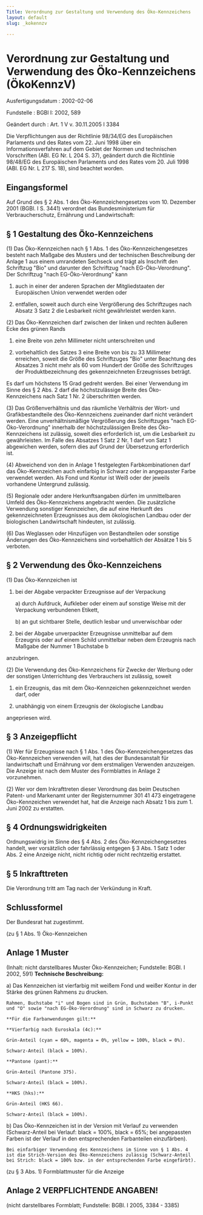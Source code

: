 ```yaml
---
Title: Verordnung zur Gestaltung und Verwendung des Öko-Kennzeichens
layout: default
slug: _kokennzv

---
```


# Verordnung zur Gestaltung und Verwendung des Öko-Kennzeichens (ÖkoKennzV)

Ausfertigungsdatum
:   2002-02-06

Fundstelle
:   BGBl I: 2002, 589

Geändert durch
:   Art. 1 V v. 30.11.2005 I 3384

Die Verpflichtungen aus der Richtlinie 98/34/EG des Europäischen
Parlaments und des Rates vom 22. Juni 1998 über ein
Informationsverfahren auf dem Gebiet der Normen und technischen
Vorschriften (ABl. EG Nr. L 204 S. 37), geändert durch die Richtlinie
98/48/EG des Europäischen Parlaments und des Rates vom 20. Juli 1998
(ABl. EG Nr. L 217 S. 18), sind beachtet worden.


## Eingangsformel

Auf Grund des § 2 Abs. 1 des Öko-Kennzeichengesetzes vom 10. Dezember
2001 (BGBl. I S. 3441) verordnet das Bundesministerium für
Verbraucherschutz, Ernährung und Landwirtschaft:


## § 1 Gestaltung des Öko-Kennzeichens

(1) Das Öko-Kennzeichen nach § 1 Abs. 1 des Öko-Kennzeichengesetzes
besteht nach Maßgabe des Musters und der technischen Beschreibung der
Anlage 1 aus einem umrandeten Sechseck und trägt als Inschrift den
Schriftzug "Bio" und darunter den Schriftzug "nach EG-Öko-Verordnung".
Der Schriftzug "nach EG-Öko-Verordnung" kann

1.  auch in einer der anderen Sprachen der Mitgliedstaaten der
    Europäischen Union verwendet werden oder


2.  entfallen, soweit auch durch eine Vergrößerung des Schriftzuges nach
    Absatz 3 Satz 2 die Lesbarkeit nicht gewährleistet werden kann.




(2) Das Öko-Kennzeichen darf zwischen der linken und rechten äußeren
Ecke des grünen Rands

1.  eine Breite von zehn Millimeter nicht unterschreiten und


2.  vorbehaltlich des Satzes 3 eine Breite von bis zu 33 Millimeter
    erreichen, soweit die Größe des Schriftzuges "Bio" unter Beachtung des
    Absatzes 3 nicht mehr als 60 vom Hundert der Größe des Schriftzuges
    der Produktbezeichnung des gekennzeichneten Erzeugnisses beträgt.



Es darf um höchstens 15 Grad gedreht werden. Bei einer Verwendung im
Sinne des § 2 Abs. 2 darf die höchstzulässige Breite des Öko-
Kennzeichens nach Satz 1 Nr. 2 überschritten werden.

(3) Das Größenverhältnis und das räumliche Verhältnis der Wort- und
Grafikbestandteile des Öko-Kennzeichens zueinander darf nicht
verändert werden. Eine unverhältnismäßige Vergrößerung des
Schriftzuges "nach EG-Öko-Verordnung" innerhalb der höchstzulässigen
Breite des Öko-Kennzeichens ist zulässig, soweit dies erforderlich
ist, um die Lesbarkeit zu gewährleisten. Im Falle des Absatzes 1 Satz
2 Nr. 1 darf von Satz 1 abgewichen werden, sofern dies auf Grund der
Übersetzung erforderlich ist.

(4) Abweichend von den in Anlage 1 festgelegten Farbkombinationen darf
das Öko-Kennzeichen auch einfarbig in Schwarz oder in angepasster
Farbe verwendet werden. Als Fond und Kontur ist Weiß oder der jeweils
vorhandene Untergrund zulässig.

(5) Regionale oder andere Herkunftsangaben dürfen im unmittelbaren
Umfeld des Öko-Kennzeichens angebracht werden. Die zusätzliche
Verwendung sonstiger Kennzeichen, die auf eine Herkunft des
gekennzeichneten Erzeugnisses aus dem ökologischen Landbau oder der
biologischen Landwirtschaft hindeuten, ist zulässig.

(6) Das Weglassen oder Hinzufügen von Bestandteilen oder sonstige
Änderungen des Öko-Kennzeichens sind vorbehaltlich der Absätze 1 bis 5
verboten.


## § 2 Verwendung des Öko-Kennzeichens

(1) Das Öko-Kennzeichen ist

1.  bei der Abgabe verpackter Erzeugnisse auf der Verpackung

    a)  durch Aufdruck, Aufkleber oder einem auf sonstige Weise mit der
        Verpackung verbundenen Etikett,


    b)  an gut sichtbarer Stelle, deutlich lesbar und unverwischbar oder





2.  bei der Abgabe unverpackter Erzeugnisse unmittelbar auf dem Erzeugnis
    oder auf einem Schild unmittelbar neben dem Erzeugnis nach Maßgabe der
    Nummer 1 Buchstabe b



anzubringen.

(2) Die Verwendung des Öko-Kennzeichens für Zwecke der Werbung oder
der sonstigen Unterrichtung des Verbrauchers ist zulässig, soweit

1.  ein Erzeugnis, das mit dem Öko-Kennzeichen gekennzeichnet werden darf,
    oder


2.  unabhängig von einem Erzeugnis der ökologische Landbau



angepriesen wird.


## § 3 Anzeigepflicht

(1) Wer für Erzeugnisse nach § 1 Abs. 1 des Öko-Kennzeichengesetzes
das Öko-Kennzeichen verwenden will, hat dies der Bundesanstalt für
landwirtschaft und Ernährung vor dem erstmaligen Verwenden anzuzeigen.
Die Anzeige ist nach dem Muster des Formblattes in Anlage 2
vorzunehmen.

(2) Wer vor dem Inkrafttreten dieser Verordnung das beim Deutschen
Patent- und Markenamt unter der Registernummer 301 41 473 eingetragene
Öko-Kennzeichen verwendet hat, hat die Anzeige nach Absatz 1 bis zum
1\. Juni 2002 zu erstatten.


## § 4 Ordnungswidrigkeiten

Ordnungswidrig im Sinne des § 4 Abs. 2 des Öko-Kennzeichengesetzes
handelt, wer vorsätzlich oder fahrlässig entgegen § 3 Abs. 1 Satz 1
oder Abs. 2 eine Anzeige nicht, nicht richtig oder nicht rechtzeitig
erstattet.


## § 5 Inkrafttreten

Die Verordnung tritt am Tag nach der Verkündung in Kraft.


## Schlussformel

Der Bundesrat hat zugestimmt.

(zu § 1 Abs. 1)
Öko-Kennzeichen

## Anlage 1 Muster

(Inhalt: nicht darstellbares Muster Öko-Kennzeichen;
Fundstelle: BGBl. I 2002, 591)
**Technische Beschreibung:**

a)  Das Kennzeichen ist vierfarbig mit weißem Fond und weißer Kontur in
    der Stärke des grünen Rahmens zu drucken.

    Rahmen, Buchstabe "i" und Bogen sind in Grün, Buchstaben "B", i-Punkt
    und "O" sowie "nach EG-Öko-Verordnung" sind in Schwarz zu drucken.

    **Für die Farbanwendungen gilt:**

    **Vierfarbig nach Euroskala (4c):**

    Grün-Anteil (cyan = 60%, magenta = 0%, yellow = 100%, black = 0%).

    Schwarz-Anteil (black = 100%).

    **Pantone (pant):**

    Grün-Anteil (Pantone 375).

    Schwarz-Anteil (black = 100%).

    **HKS (hks):**

    Grün-Anteil (HKS 66).

    Schwarz-Anteil (black = 100%).


b)  Das Öko-Kennzeichen ist in der Version mit Verlauf zu verwenden
    (Schwarz-Anteil bei Verlauf: black = 100%, black = 65%; bei
    angepassten Farben ist der Verlauf in den entsprechenden Farbanteilen
    einzufärben).

    Bei einfarbiger Verwendung des Kennzeichens im Sinne von § 1 Abs. 4
    ist die Strich-Version des Öko-Kennzeichens zulässig (Schwarz-Anteil
    bei Strich: black = 100% bzw. in der entsprechenden Farbe eingefärbt).




(zu § 3 Abs. 1)
Formblattmuster für die Anzeige

## Anlage 2 VERPFLICHTENDE ANGABEN!

(nicht darstellbares Formblatt;
Fundstelle: BGBl. I 2005, 3384 - 3385)

